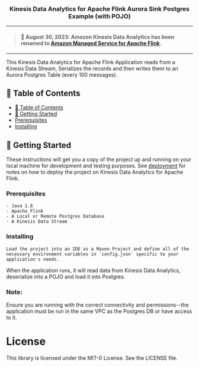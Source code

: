 <h3 align="center">Kinesis Data Analytics for Apache Flink Aurora Sink Postgres Example (with POJO)</h3>

<div align="center">


</div>


--------
>  #### 🚨 August 30, 2023: Amazon Kinesis Data Analytics has been renamed to [Amazon Managed Service for Apache Flink](https://aws.amazon.com/managed-service-apache-flink).

--------


<p>This Kinesis Data Analytics for Apache Flink Application reads from a Kinesis Data Stream, Serializes the records and then writes them to an Aurora Postgres Table (every 100 messages).
    <br> 
</p>

## 📝 Table of Contents

- [📝 Table of Contents](#-table-of-contents)
- [🏁 Getting Started <a name = "getting_started"></a>](#-getting-started-)
- [Prerequisites](#prerequisites)
- [Installing](#installing)


## 🏁 Getting Started <a name = "getting_started"></a>

These instructions will get you a copy of the project up and running on your local machine for development and testing purposes. See [deployment](#deployment) for notes on how to deploy the project on Kinesis Data Analytics for Apache Flink.

### Prerequisites

```
- Java 1.8
- Apache Flink
- A Local or Remote Postgres Database
- A Kinesis Data Stream
```

### Installing


```
Load the project into an IDE as a Maven Project and define all of the necessary environment variables in `config.json` specific to your application's needs.

```

When the application runs, it will read data from Kinesis Data Analytics, deserialize into a POJO and load it into Postgres.


### Note:
Ensure you are running with the correct connectivity and permissions--the application must be run in the same VPC as the Postgres DB or have access to it.


# License
This library is licensed under the MIT-0 License. See the LICENSE file.